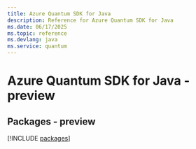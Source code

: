 ```yaml
---
title: Azure Quantum SDK for Java
description: Reference for Azure Quantum SDK for Java
ms.date: 06/17/2025
ms.topic: reference
ms.devlang: java
ms.service: quantum
---
```

# Azure Quantum SDK for Java - preview
## Packages - preview
[!INCLUDE [packages](quantum-index.md)]